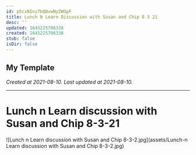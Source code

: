 ```yaml
---
id: p5cxNInz7bQBvwNyZWOpF
title: Lunch N Learn Discussion with Susan and Chip 8 3 21
desc: ''
updated: 1645225706338
created: 1645225706338
stub: false
isDir: false
---
```

My Template
---

_Created at 2021-08-10._
_Last updated at 2021-08-10._




---

# Lunch n Learn discussion with Susan and Chip 8-3-21


![Lunch n Learn discussion with Susan and Chip 8-3-2.jpg](assets/Lunch-n Learn discussion with Susan and Chip 8-3-2.jpg)

